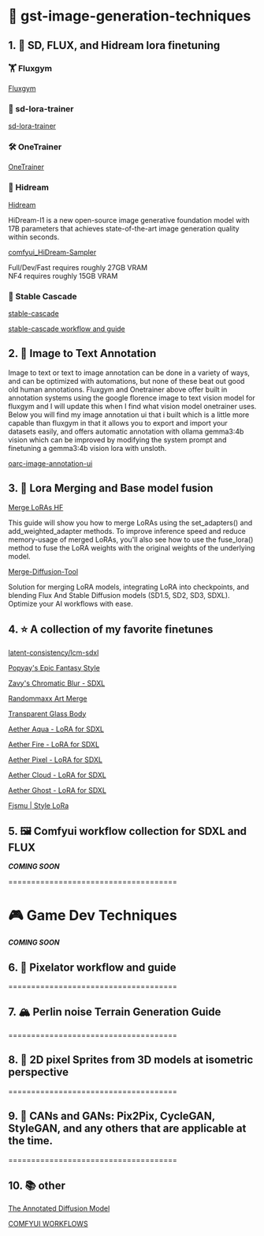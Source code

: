 # 🎨 gst-image-generation-techniques

## 1. 🤖 SD, FLUX, and Hidream lora finetuning

### 🏋️ Fluxgym
[Fluxgym](https://github.com/cocktailpeanut/fluxgym)

### 🎯 sd-lora-trainer
[sd-lora-trainer](https://github.com/edenartlab/sd-lora-trainer/)

### 🛠️ OneTrainer
[OneTrainer](https://github.com/Nerogar/OneTrainer)

### 💎 Hidream
[Hidream](https://github.com/HiDream-ai/HiDream-I1)

HiDream-I1 is a new open-source image generative foundation model with 17B parameters that achieves state-of-the-art image generation quality within seconds.

[comfyui_HiDream-Sampler](https://github.com/lum3on/comfyui_HiDream-Sampler)

Full/Dev/Fast requires roughly 27GB VRAM  
NF4 requires roughly 15GB VRAM

### 🌊 Stable Cascade
[stable-cascade](https://github.com/Stability-AI/StableCascade)

[stable-cascade workflow and guide](https://civitai.com/articles/4253/stable-cascade-lora-training-with-onetrainer)

## 2. 📝 Image to Text Annotation

Image to text or text to image annotation can be done in a variety of ways, and can be optimized with automations, but none of these beat out good old human annotations. Fluxgym and Onetrainer above offer built in annotation systems using the google florence image to text vision model for fluxgym and I will update this when I find what vision model onetrainer uses. Below you will find my image annotation ui that i built which is a little more capable than fluxgym in that it allows you to export and import your datasets easily, and offers automatic annotation with ollama gemma3:4b vision which can be improved by modifying the system prompt and finetuning a gemma3:4b vision lora with unsloth.

[oarc-image-annotation-ui](https://github.com/Ollama-Agent-Roll-Cage/oarc-image-annotation-ui)

## 3. 🔗 Lora Merging and Base model fusion

[Merge LoRAs HF](https://huggingface.com/docs/diffusers/main/using-diffusers/merge_loras)

This guide will show you how to merge LoRAs using the set_adapters() and add_weighted_adapter methods. To improve inference speed and reduce memory-usage of merged LoRAs, you'll also see how to use the fuse_lora() method to fuse the LoRA weights with the original weights of the underlying model.

[Merge-Diffusion-Tool](https://github.com/itspranavajay/Merge-Diffusion-Tool)

Solution for merging LoRA models, integrating LoRA into checkpoints, and blending Flux And Stable Diffusion models (SD1.5, SD2, SD3, SDXL). Optimize your AI workflows with ease.

## 4. ⭐ A collection of my favorite finetunes

[latent-consistency/lcm-sdxl](https://huggingface.co/latent-consistency/lcm-sdxl)

[Popyay's Epic Fantasy Style](https://civitai.com/models/470073?modelVersionId=560995)

[Zavy's Chromatic Blur - SDXL](https://civitai.com/models/385965/zavys-chromatic-blur-sdxl)

[Randommaxx Art Merge](https://civitai.com/models/368498/randommaxx-art-merge)

[Transparent Glass Body](https://civitai.com/models/196040/transparent-glass-body-lora-15sdxl)

[Aether Aqua - LoRA for SDXL](https://civitai.com/models/210754/aether-aqua-lora-for-sdxl)

[Aether Fire - LoRA for SDXL](https://civitai.com/models/157594/aether-fire-lora-for-sdxl)

[Aether Pixel - LoRA for SDXL](https://civitai.com/models/197757/aether-pixel-lora-for-sdxl)

[Aether Cloud - LoRA for SDXL](https://civitai.com/models/141029/aether-cloud-lora-for-sdxl)

[Aether Ghost - LoRA for SDXL](https://civitai.com/models/133412/aether-ghost-lora-for-sdxl)

[Fjsmu | Style LoRa](https://civitai.com/models/1184962?modelVersionId=1333808)

## 5. 🖼️ Comfyui workflow collection for SDXL and FLUX
***COMING SOON***

=====================================

# 🎮 Game Dev Techniques
***COMING SOON***

## 6. 🎨 Pixelator workflow and guide

=====================================

## 7. 🏔️ Perlin noise Terrain Generation Guide

=====================================

## 8. 🎯 2D pixel Sprites from 3D models at isometric perspective

=====================================

## 9. 🧠 CANs and GANs: Pix2Pix, CycleGAN, StyleGAN, and any others that are applicable at the time.

=====================================

## 10. 📚 other

[The Annotated Diffusion Model](https://huggingface.co/blog/annotated-diffusion)

[COMFYUI WORKFLOWS](https://www.runcomfy.com/comfyui-nodes/ComfyUI/k-sampler-advanced)
